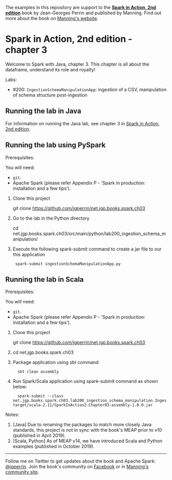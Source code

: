 The examples in this repository are support to the **[Spark in Action, 2nd edition](http://jgp.net/sia)** book by Jean-Georges Perrin and published by Manning. Find out more about the book on [Manning's website](http://jgp.net/sia).

# Spark in Action, 2nd edition - chapter 3

Welcome to Spark with Java, chapter 3. This chapter is all about the dataframe, understand its role and royalty!

Labs:
 * #200: `IngestionSchemaManipulationApp`: ingestion of a CSV, manipulation of schema structure post-ingestion

## Running the lab in Java

For information on running the Java lab, see chapter 3 in [Spark in Action, 2nd edition](http://jgp.net/sia).


## Running the lab using PySpark

Prerequisites:

You will need:
 * `git`.
 * Apache Spark (please refer Appendix P - 'Spark in production: installation and a few tips').

1. Clone this project

    git clone https://github.com/jgperrin/net.jgp.books.spark.ch03

2. Go to the lab in the Python directory

    cd net.jgp.books.spark.ch03/src/main/python/lab200_ingestion_schema_manipulation/

3. Execute the following spark-submit command to create a jar file to our this application

   ```
    spark-submit ingestionSchemaManipulationApp.py
   ```

## Running the lab in Scala

Prerequisites:

You will need:
 * `git`.
 * Apache Spark (please refer Appendix P - 'Spark in production: installation and a few tips'). 


1. Clone this project

    git clone https://github.com/jgperrin/net.jgp.books.spark.ch03

2. cd net.jgp.books.spark.ch03

3. Package application using sbt command

   ```
     sbt clean assembly
   ```

4. Run Spark/Scala application using spark-submit command as shown below:

   ```
     spark-submit --class net.jgp.books.spark.ch03.lab200_ingestion_schema_manipulation.IngestionSchemaManipulationScalaApp target/scala-2.11/SparkInAction2-Chapter03-assembly-1.0.0.jar
   ```

Notes: 
 1. [Java] Due to renaming the packages to match more closely Java standards, this project is not in sync with the book's MEAP prior to v10 (published in April 2019).
 2. [Scala, Python] As of MEAP v14, we have introduced Scala and Python examples (published in October 2019).
 
---

Follow me on Twitter to get updates about the book and Apache Spark: [@jgperrin](https://twitter.com/jgperrin). Join the book's community on [Facebook](https://www.facebook.com/SparkWithJava/) or in [Manning's community site](https://forums.manning.com/forums/spark-in-action-second-edition?a_aid=jgp).
